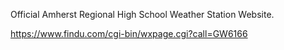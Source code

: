 Official Amherst Regional High School Weather Station Website.

https://www.findu.com/cgi-bin/wxpage.cgi?call=GW6166
